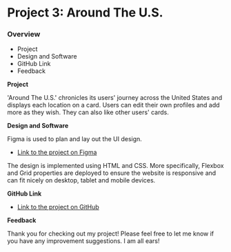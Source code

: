 # Project 3: Around The U.S.

### Overview  

* Project
* Design and Software
* GitHub Link
* Feedback
  
**Project**
  
'Around The U.S.' chronicles its users' journey across the United States and displays each location on a card. Users can edit their own profiles and add more as they wish. They can also like other users' cards.
  
**Design and Software**  

Figma is used to plan and lay out the UI design. 
* [Link to the project on Figma](https://www.figma.com/file/ii4xxsJ0ghevUOcssTlHZv/Sprint-3%3A-Around-the-US?node-id=0%3A1) 

The design is implemented using HTML and CSS. More specifically, Flexbox and Grid properties are deployed to ensure the website is responsive and can fit nicely on desktop, tablet and mobile devices.
 
**GitHub Link**  
  
* [Link to the project on GitHub](https://tracy200e.github.io/se_project_aroundtheus/)

**Feedback**

Thank you for checking out my project! Please feel free to let me know if you have any improvement suggestions. I am all ears!